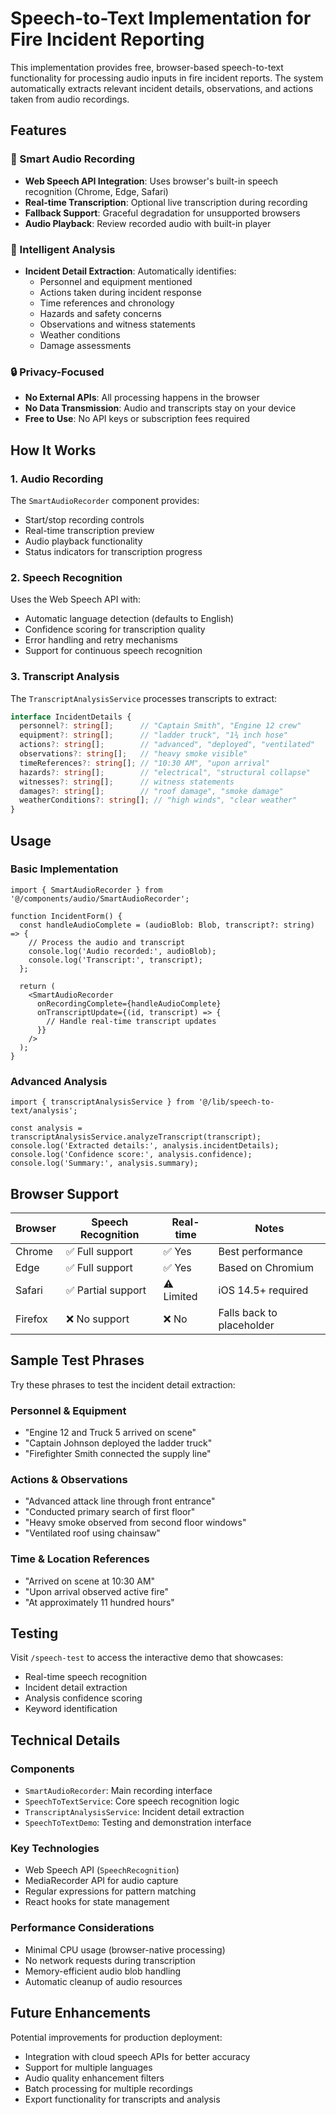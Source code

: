 # Speech-to-Text Implementation for Fire Incident Reporting

This implementation provides free, browser-based speech-to-text functionality for processing audio inputs in fire incident reports. The system automatically extracts relevant incident details, observations, and actions taken from audio recordings.

## Features

### 🎤 Smart Audio Recording
- **Web Speech API Integration**: Uses browser's built-in speech recognition (Chrome, Edge, Safari)
- **Real-time Transcription**: Optional live transcription during recording
- **Fallback Support**: Graceful degradation for unsupported browsers
- **Audio Playback**: Review recorded audio with built-in player

### 🧠 Intelligent Analysis
- **Incident Detail Extraction**: Automatically identifies:
  - Personnel and equipment mentioned
  - Actions taken during incident response
  - Time references and chronology
  - Hazards and safety concerns
  - Observations and witness statements
  - Weather conditions
  - Damage assessments

### 🔒 Privacy-Focused
- **No External APIs**: All processing happens in the browser
- **No Data Transmission**: Audio and transcripts stay on your device
- **Free to Use**: No API keys or subscription fees required

## How It Works

### 1. Audio Recording
The `SmartAudioRecorder` component provides:
- Start/stop recording controls
- Real-time transcription preview
- Audio playback functionality
- Status indicators for transcription progress

### 2. Speech Recognition
Uses the Web Speech API with:
- Automatic language detection (defaults to English)
- Confidence scoring for transcription quality
- Error handling and retry mechanisms
- Support for continuous speech recognition

### 3. Transcript Analysis
The `TranscriptAnalysisService` processes transcripts to extract:
```typescript
interface IncidentDetails {
  personnel?: string[];      // "Captain Smith", "Engine 12 crew"
  equipment?: string[];      // "ladder truck", "1¾ inch hose"
  actions?: string[];        // "advanced", "deployed", "ventilated"
  observations?: string[];   // "heavy smoke visible"
  timeReferences?: string[]; // "10:30 AM", "upon arrival"
  hazards?: string[];        // "electrical", "structural collapse"
  witnesses?: string[];      // witness statements
  damages?: string[];        // "roof damage", "smoke damage"
  weatherConditions?: string[]; // "high winds", "clear weather"
}
```

## Usage

### Basic Implementation
```tsx
import { SmartAudioRecorder } from '@/components/audio/SmartAudioRecorder';

function IncidentForm() {
  const handleAudioComplete = (audioBlob: Blob, transcript?: string) => {
    // Process the audio and transcript
    console.log('Audio recorded:', audioBlob);
    console.log('Transcript:', transcript);
  };

  return (
    <SmartAudioRecorder 
      onRecordingComplete={handleAudioComplete}
      onTranscriptUpdate={(id, transcript) => {
        // Handle real-time transcript updates
      }}
    />
  );
}
```

### Advanced Analysis
```tsx
import { transcriptAnalysisService } from '@/lib/speech-to-text/analysis';

const analysis = transcriptAnalysisService.analyzeTranscript(transcript);
console.log('Extracted details:', analysis.incidentDetails);
console.log('Confidence score:', analysis.confidence);
console.log('Summary:', analysis.summary);
```

## Browser Support

| Browser | Speech Recognition | Real-time | Notes |
|---------|-------------------|-----------|-------|
| Chrome | ✅ Full support | ✅ Yes | Best performance |
| Edge | ✅ Full support | ✅ Yes | Based on Chromium |
| Safari | ✅ Partial support | ⚠️ Limited | iOS 14.5+ required |
| Firefox | ❌ No support | ❌ No | Falls back to placeholder |

## Sample Test Phrases

Try these phrases to test the incident detail extraction:

### Personnel & Equipment
- "Engine 12 and Truck 5 arrived on scene"
- "Captain Johnson deployed the ladder truck"
- "Firefighter Smith connected the supply line"

### Actions & Observations
- "Advanced attack line through front entrance" 
- "Conducted primary search of first floor"
- "Heavy smoke observed from second floor windows"
- "Ventilated roof using chainsaw"

### Time & Location References
- "Arrived on scene at 10:30 AM"
- "Upon arrival observed active fire"
- "At approximately 11 hundred hours"

## Testing

Visit `/speech-test` to access the interactive demo that showcases:
- Real-time speech recognition
- Incident detail extraction
- Analysis confidence scoring
- Keyword identification

## Technical Details

### Components
- `SmartAudioRecorder`: Main recording interface
- `SpeechToTextService`: Core speech recognition logic
- `TranscriptAnalysisService`: Incident detail extraction
- `SpeechToTextDemo`: Testing and demonstration interface

### Key Technologies
- Web Speech API (`SpeechRecognition`)
- MediaRecorder API for audio capture
- Regular expressions for pattern matching
- React hooks for state management

### Performance Considerations
- Minimal CPU usage (browser-native processing)
- No network requests during transcription
- Memory-efficient audio blob handling
- Automatic cleanup of audio resources

## Future Enhancements

Potential improvements for production deployment:
- Integration with cloud speech APIs for better accuracy
- Support for multiple languages
- Audio quality enhancement filters
- Batch processing for multiple recordings
- Export functionality for transcripts and analysis
